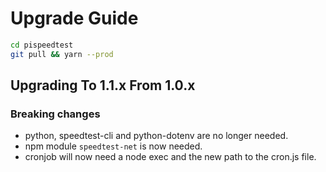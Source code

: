 # Upgrade Guide

```sh
cd pispeedtest
git pull && yarn --prod
```

## Upgrading To 1.1.x From 1.0.x
### Breaking changes
- python, speedtest-cli and python-dotenv are no longer needed.
- npm module `speedtest-net` is now needed.
- cronjob will now need a node exec and the new path to the cron.js file.
